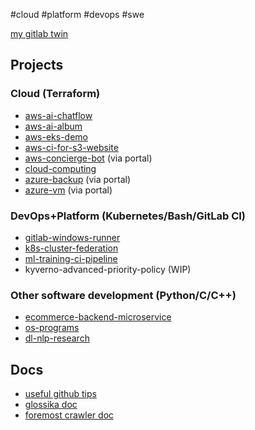 #cloud #platform #devops #swe

[my gitlab twin](https://dev.hsrn.nyu.edu/yc6371)

## Projects
### Cloud (Terraform)
- [aws-ai-chatflow](https://github.com/nicksome168/ai-chatflow)
- [aws-ai-album](https://github.com/nicksome168/aws-ai-album)
- [aws-eks-demo](https://github.com/nicksome168/aws-eks-demo)
- [aws-ci-for-s3-website](https://hackmd.io/PkJC6mTqRd2hzhWycRNzKw)
- [aws-concierge-bot](https://github.com/nicksome168/aws-concierge-bot) (via portal)
- [cloud-computing](https://github.com/nicksome168/cloud-computing)
- [azure-backup](https://github.com/nicksome168/azure-backup) (via portal)
- [azure-vm](https://github.com/nicksome168/azure-backup/azure-vm) (via portal)

### DevOps+Platform (Kubernetes/Bash/GitLab CI)

- [gitlab-windows-runner](https://dev.hsrn.nyu.edu/hsrn-projects/gitlab-windows-runner)
- [k8s-cluster-federation](https://dev.hsrn.nyu.edu/vip/deployments/k8s-fed/-/tree/main/admiralty?ref_type=heads)
- [ml-training-ci-pipeline](https://dev.hsrn.nyu.edu/vip/deployments/k8s-fed/-/tree/main/mlflow-example?ref_type=heads)
- kyverno-advanced-priority-policy (WIP)

### Other software development (Python/C/C++)

- [ecommerce-backend-microservice](https://github.com/CSCI-GA-2820-SU23-001/orders)
- [os-programs](https://github.com/nicksome168/2023-nyu-os)
- [dl-nlp-research](https://github.com/nicksome168/2021-NTU-NLP-final)

## Docs
- [useful github tips](https://hackmd.io/ejNpeS19RFGr6PV-6fseHQ)
- [glossika doc](https://hackmd.io/Ys0_N5gRQx-4M8Hlj62TKw)
- [foremost crawler doc](https://hackmd.io/TgW03YO0TGS4F8lE2YA8-Q)

